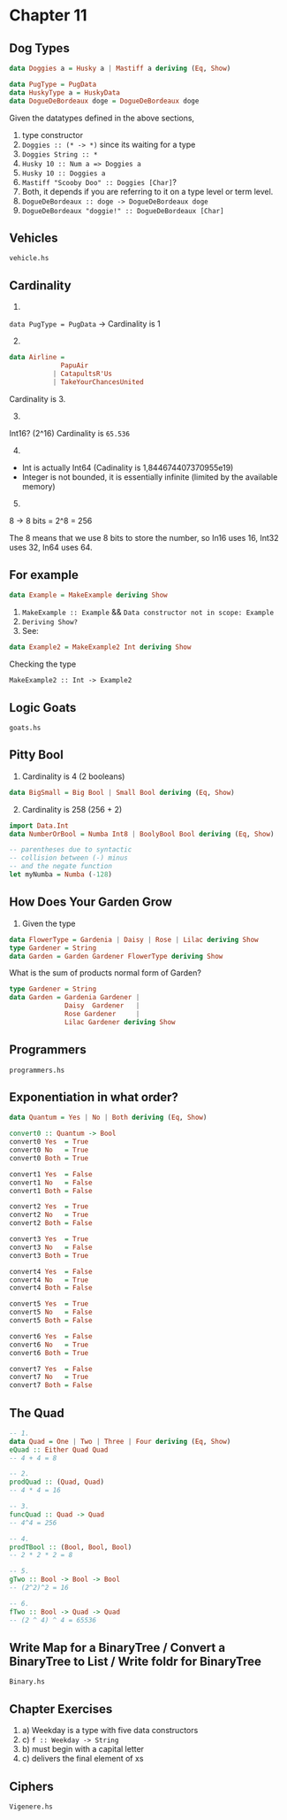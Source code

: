 # Chapter 11

## Dog Types

```haskell
data Doggies a = Husky a | Mastiff a deriving (Eq, Show)
```

```haskell
data PugType = PugData
data HuskyType a = HuskyData
data DogueDeBordeaux doge = DogueDeBordeaux doge
```
Given the datatypes defined in the above sections,

1. type constructor
2. `Doggies :: (* -> *)` since its waiting for a type
3. `Doggies String :: *`
4. `Husky 10 :: Num a => Doggies a`
5. `Husky 10 :: Doggies a`
6. `Mastiff "Scooby Doo" :: Doggies [Char]`?
7. Both, it depends if you are referring to it on a type level or term level.
8. `DogueDeBordeaux :: doge -> DogueDeBordeaux doge`
9. `DogueDeBordeaux "doggie!" :: DogueDeBordeaux [Char]`

## Vehicles

`vehicle.hs`

## Cardinality

1.

`data PugType = PugData` ->  Cardinality is 1

2.

```haskell
data Airline =
             PapuAir
           | CatapultsR'Us
           | TakeYourChancesUnited
```

Cardinality is 3.

3.

Int16? (2^16)
Cardinality is `65.536`

4.

* Int is actually Int64 (Cadinality is 1,844674407370955e19)
* Integer is not bounded, it is essentially infinite (limited by the
available memory)

5.

8 -> 8 bits = 2^8 = 256

The 8 means that we use 8 bits to store the number, so In16 uses 16, Int32 uses 32, In64 uses 64.


## For example

```haskell
data Example = MakeExample deriving Show
```

1. `MakeExample :: Example` && `Data constructor not in scope: Example`
2. `Deriving Show?`
3. See:

```haskell
data Example2 = MakeExample2 Int deriving Show
```

Checking the type
```
MakeExample2 :: Int -> Example2
```

## Logic Goats

`goats.hs`

## Pitty Bool

1. Cardinality is 4 (2 booleans)
```haskell
data BigSmall = Big Bool | Small Bool deriving (Eq, Show)
```

2. Cardinality is 258 (256 + 2)
```haskell
import Data.Int
data NumberOrBool = Numba Int8 | BoolyBool Bool deriving (Eq, Show)

-- parentheses due to syntactic
-- collision between (-) minus
-- and the negate function
let myNumba = Numba (-128)
```

## How Does Your Garden Grow

1. Given the type
```haskell
data FlowerType = Gardenia | Daisy | Rose | Lilac deriving Show
type Gardener = String
data Garden = Garden Gardener FlowerType deriving Show
```

What is the sum of products normal form of Garden?
```haskell
type Gardener = String
data Garden = Gardenia Gardener |
              Daisy  Gardener   |
              Rose Gardener     |
              Lilac Gardener deriving Show
```

## Programmers

`programmers.hs`

## Exponentiation in what order?

```haskell
data Quantum = Yes | No | Both deriving (Eq, Show)

convert0 :: Quantum -> Bool
convert0 Yes  = True
convert0 No   = True
convert0 Both = True

convert1 Yes  = False
convert1 No   = False
convert1 Both = False

convert2 Yes  = True
convert2 No   = True
convert2 Both = False

convert3 Yes  = True
convert3 No   = False
convert3 Both = True

convert4 Yes  = False
convert4 No   = True
convert4 Both = False

convert5 Yes  = True
convert5 No   = False
convert5 Both = False

convert6 Yes  = False
convert6 No   = True
convert6 Both = True

convert7 Yes  = False
convert7 No   = True
convert7 Both = False
```

## The Quad

```haskell
-- 1.
data Quad = One | Two | Three | Four deriving (Eq, Show)
eQuad :: Either Quad Quad
-- 4 + 4 = 8

-- 2.
prodQuad :: (Quad, Quad)
-- 4 * 4 = 16

-- 3.
funcQuad :: Quad -> Quad
-- 4^4 = 256

-- 4.
prodTBool :: (Bool, Bool, Bool)
-- 2 * 2 * 2 = 8

-- 5.
gTwo :: Bool -> Bool -> Bool
-- (2^2)^2 = 16

-- 6.
fTwo :: Bool -> Quad -> Quad
-- (2 ^ 4) ^ 4 = 65536
```

## Write Map for a BinaryTree / Convert a BinaryTree to List / Write foldr for BinaryTree

`Binary.hs`

## Chapter Exercises

1. a) Weekday is a type with five data constructors
2. c) `f :: Weekday -> String`
3. b) must begin with a capital letter
4. c) delivers the final element of xs

## Ciphers

`Vigenere.hs`
